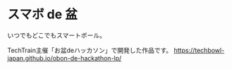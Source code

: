 # スマボ de 盆
いつでもどこでもスマートボール。

TechTrain主催「お盆deハッカソン」で開発した作品です。
https://techbowl-japan.github.io/obon-de-hackathon-lp/
